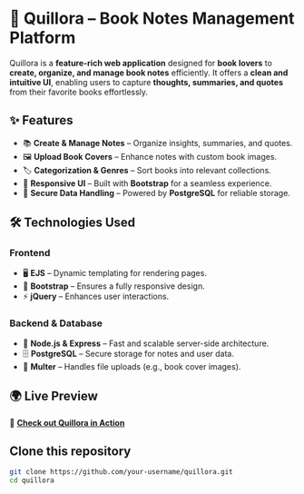 # 📖 Quillora – Book Notes Management Platform  

Quillora is a **feature-rich web application** designed for **book lovers** to **create, organize, and manage book notes** efficiently. It offers a **clean and intuitive UI**, enabling users to capture **thoughts, summaries, and quotes** from their favorite books effortlessly.  

## ✨ Features  
- 📚 **Create & Manage Notes** – Organize insights, summaries, and quotes.  
- 🖼 **Upload Book Covers** – Enhance notes with custom book images.  
- 🏷 **Categorization & Genres** – Sort books into relevant collections.  
- 🎨 **Responsive UI** – Built with **Bootstrap** for a seamless experience.  
- 🔐 **Secure Data Handling** – Powered by **PostgreSQL** for reliable storage.  

## 🛠 Technologies Used  
### Frontend  
- 🖥 **EJS** – Dynamic templating for rendering pages.  
- 🎨 **Bootstrap** – Ensures a fully responsive design.  
- ⚡ **jQuery** – Enhances user interactions.  

### Backend & Database  
- 🚀 **Node.js & Express** – Fast and scalable server-side architecture.  
- 🗄 **PostgreSQL** – Secure storage for notes and user data.  
- 📂 **Multer** – Handles file uploads (e.g., book cover images).  

## 🌍 Live Preview  
🔗 **[Check out Quillora in Action](https://www.linkedin.com/posts/ilakkiyan-j_quillora-booknotes-webdevelopment-activity-7256572860171722752-KS4l?utm_source=share&utm_medium=member_desktop)**  

## Clone this repository  
```bash
git clone https://github.com/your-username/quillora.git
cd quillora

